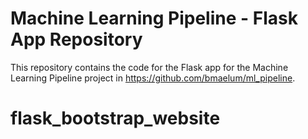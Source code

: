 # Machine Learning Pipeline - Flask App Repository
This repository contains the code for the Flask app for the Machine Learning Pipeline project in https://github.com/bmaelum/ml_pipeline.
# flask_bootstrap_website

